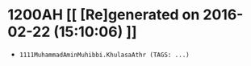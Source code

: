 # 1200AH [[ [Re]generated on 2016-02-22 (15:10:06) ]]

* `1111MuhammadAminMuhibbi.KhulasaAthr (TAGS: ...)`
